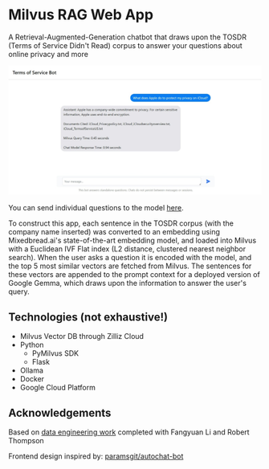 # Milvus RAG Web App

A Retrieval-Augmented-Generation chatbot that draws upon the TOSDR (Terms of Service Didn't Read) corpus to answer your questions about online privacy and more

![1718509238432](image/README/1718509238432.png)

You can send individual questions to the model [here](http://ijyliu.github.io/milvus-rag-web-app-loading-page/loading.html).

To construct this app, each sentence in the TOSDR corpus (with the company name inserted) was converted to an embedding using Mixedbread.ai's state-of-the-art embedding model, and loaded into Milvus with a Euclidean IVF Flat index (L2 distance, clustered nearest neighbor search). When the user asks a question it is encoded with the model, and the top 5 most similar vectors are fetched from Milvus. The sentences for these vectors are appended to the prompt context for a deployed version of Google Gemma, which draws upon the information to answer the user's query.

## Technologies (not exhaustive!)

- Milvus Vector DB through Zilliz Cloud
- Python
  - PyMilvus SDK
  - Flask
- Ollama
- Docker
- Google Cloud Platform

## Acknowledgements

Based on [data engineering work](https://github.com/ijyliu/data-engineering-project) completed with Fangyuan Li and Robert Thompson

Frontend design inspired by: [paramsgit/autochat-bot](https://github.com/paramsgit/autochat-bot)
